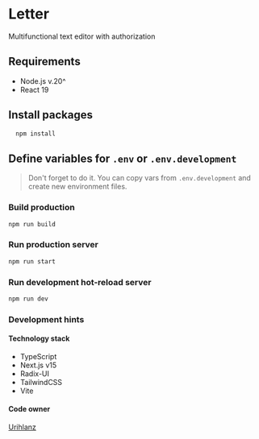 # Letter

Multifunctional text editor with authorization

## Requirements

- Node.js v.20^
- React 19

## Install packages

```bash
  npm install
```

## Define variables for `.env` or `.env.development`

> Don't forget to do it. You can copy vars from `.env.development` and create new environment files.

### Build production

```sh
npm run build
```

### Run production server

```sh
npm run start
```

### Run development hot-reload server

```sh
npm run dev
```

### Development hints

#### Technology stack

- TypeScript
- Next.js v15
- Radix-UI
- TailwindCSS
- Vite

#### Code owner

[Urihlanz](https://github.com/urihlanz)
